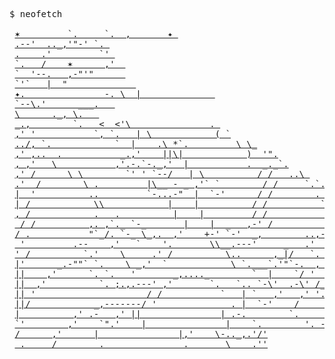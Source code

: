 <pre>
$ neofetch

 <a href='https://github.com/Legendary-Cynosure/Legendary-Cynosure'>✶         `.     `.  ,       ✦ </a>                                               
 <a href='https://github.com/Legendary-Cynosure/Legendary-Cynosure'>.--'  .._,'"-' `. </a>
 <a href='https://github.com/Legendary-Cynosure/Legendary-Cynosure'>.    .'         `' </a>
 <a href='https://github.com/Legendary-Cynosure/Legendary-Cynosure'>`.   /    ✶      ,'  </a>
 <a href='https://github.com/Legendary-Cynosure/Legendary-Cynosure'>`  '--.   ,-"'"      </a>
 <a href='https://github.com/Legendary-Cynosure/Legendary-Cynosure'>`'`   |  "             </a>
 <a href='https://github.com/Legendary-Cynosure/Legendary-Cynosure'>✦.               -. \  |              </a>
 <a href='https://github.com/Legendary-Cynosure/Legendary-Cynosure'>`--\.'      ___.   </a>
 <a href='https://github.com/Legendary-Cynosure/Legendary-Cynosure'>\      ._, \.   </a>       
 <a href='https://github.com/Legendary-Cynosure/Legendary-Cynosure'>_.,        `.   <  <'\               . </a>
 <a href='https://github.com/Legendary-Cynosure/Legendary-Cynosure'>,' '           `, `.   | \            ( `</a>
 <a href='https://github.com/Legendary-Cynosure/Legendary-Cynosure'>../, `.            `  |    .\ *`.         \ \_</a>
 <a href='https://github.com/Legendary-Cynosure/Legendary-Cynosure'>,' ,..  .           _.,'    ||\|            )  '".</a>
 <a href='https://github.com/Legendary-Cynosure/Legendary-Cynosure'>, ,'   \           ,'.-.`-._,'  |           .  _._`.</a>
 <a href='https://github.com/Legendary-Cynosure/Legendary-Cynosure'>,' /      \ \        `' ' `--/   | \          / /   ..\ </a>
 <a href='https://github.com/Legendary-Cynosure/Legendary-Cynosure'>.'  /        \ .         |\__ - _ ,'` `        / /     `.`.</a>
 <a href='https://github.com/Legendary-Cynosure/Legendary-Cynosure'>|  '          ..         `-...-"  |  `-'      / /        . `. </a>
 <a href='https://github.com/Legendary-Cynosure/Legendary-Cynosure'>| /            \\            |    |          / /          `. `.</a>
 <a href='https://github.com/Legendary-Cynosure/Legendary-Cynosure'>, /            .   .          |    |         / /             ` `</a>
 <a href='https://github.com/Legendary-Cynosure/Legendary-Cynosure'> / /          ,. ,`._ `-_       |    |  _   ,-' /                ` \ </a>
 <a href='https://github.com/Legendary-Cynosure/Legendary-Cynosure'>/ .           "`_/. `-_ \_,.  ,'    +-' `-'  _,        ..,-.      \`.</a>
 <a href='https://github.com/Legendary-Cynosure/Legendary-Cynosure'> '         .--    ,'   `    '.       \\__.---'     _   .'   '      \ \ </a>
 <a href='https://github.com/Legendary-Cynosure/Legendary-Cynosure'>' /          `.'    \     .' /          \..      ,_|/   `.  ,'`      \ ' </a>
 <a href='https://github.com/Legendary-Cynosure/Legendary-Cynosure'>|'      _.-""` `.    \ _,'  `            \ `.___`.'"`-.  , |   |    | \ </a>
 <a href='https://github.com/Legendary-Cynosure/Legendary-Cynosure'>||    ,'      `. `.   '       _,...._        `  |    `/ '  |   '     .|</a>
 <a href='https://github.com/Legendary-Cynosure/Legendary-Cynosure'>||  ,'          `. ;.,.---' ,'       `.   `.. `-\'  .-\' /_ .'    ;_   ||</a>
 <a href='https://github.com/Legendary-Cynosure/Legendary-Cynosure'>|| '                     / /           `   | `   ,'   ,' '.    !  `. ||</a>
 <a href='https://github.com/Legendary-Cynosure/Legendary-Cynosure'>||/            _,-------/ '              . |  `-'    /         /    `||</a>
 <a href='https://github.com/Legendary-Cynosure/Legendary-Cynosure'>|          ,' .-   ,' ||               | .-.        `.      .'     ||</a>
 <a href='https://github.com/Legendary-Cynosure/Legendary-Cynosure'>`'        ,'    `".'    |               |    `.        '. -.'       `'</a>
 <a href='https://github.com/Legendary-Cynosure/Legendary-Cynosure'>/      ,'      |               |,'    \-.._,.'/'</a>
 <a href='https://github.com/Legendary-Cynosure/Legendary-Cynosure'> .     /        .               .       \    .''</a>
</pre>
